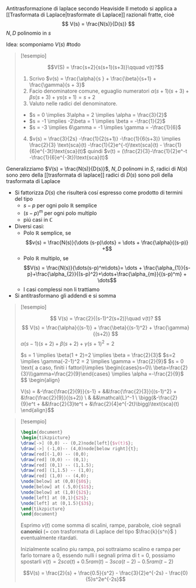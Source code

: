 Antitrasformazione di laplace secondo Heaviside
Il metodo si applica a [[Trasformata di Laplace|trasformate di Laplace]] razionali fratte, cioè
$$
V(s) = \frac{N(s)}{D(s)}
$$
$N,D$ polinomio in $s$

Idea: scomponiamo $V(s)$ #todo 

> [!esempio]
> 
> $$V(S) = \frac{s+2}{s(s+1)(s+3)}\qquad v(t)?$$
> 1. Scrivo $v(s) = \frac{\alpha}{s } + \frac{\beta}{s+1} + \frac{\gamma}{s + 3}$
> 2. Facio denominatore comune, eguaglio numeratori
>    $\alpha(s+1)(s+3) + \beta s(s+3) + \gamma s(s+1) = s+2$
> 3. Valuto nelle radici del denominatore.
>   - $s = 0 \implies 3\alpha = 2 \implies \alpha = \frac{3}{2}$
>   - $s = -1 \implies -2\beta = 1 \implies \beta = -\frac{1}{2}$ 
>   - $s = -3 \implies 6\gamma = -1 \implies \gamma = -\frac{1}{6}$
> 4. $v(s) = \frac{3}{2s} -\frac{1}{2(s+1)} -\frac{1}{6(s+3)} \implies \frac{2}{3} \text{sca}(t) -\frac{1}{2}e^{-t}\text{sca}(t) - \frac{1}{6}e^{-3t}\text{sca}(t)$ 
>    quindi $v(t) = (\frac{2}{3}-\frac{1}{2}e^-t -\frac{1}{6}e^{-3t})\text{sca}(t)$


Generalizziamo
$V(s) = \frac{N(s)}{D(s)}$, $N,D$ polinomi in $S$, 
radici di $N(s)$ sono zero della [[trasformata di laplace]]
radici di $D(s)$ sono poli della trasformata di Laplace

- Si fattorizza $D(s)$ che risulterà cosí espresso come prodotto di termini del tipo 
	- $s - p$ per ogni polo $\mathbb{R}$ semplice
	- $(s-p)^m$ per ogni polo multiplo
	- piú casi in $\mathbb{C}$
- Diversi casi: 
	- Polo $\mathbb{R}$ semplice, se $$v(s) = \frac{N(s)}{\dots (s-p)\dots} = \dots + \frac{\alpha}{(s-p)} +$$
	- Polo $\mathbb{R}$ multiplo, se $$V(s) = \frac{N(s)}{\dots(s-p)^m\dots}= \dots + \frac{\alpha_{1}}{s-p}+\frac{\alpha_{2}}{(s-p)^2}+\dots+\frac{\alpha_{m}}{(s-p)^m} + \dots$$
	- I casi complessi non li trattiamo
- Si antitrasformano gli addendi e si somma

> [!esempio]
> 
> $$
> V(s) = \frac{2}{(s-1)^2(s+2)}\quad v(t)?
> $$
> $$
> V(s) = \frac{\alpha}{(s-1)} + \frac{\beta}{(s-1)^2} + \frac{\gamma}{(s+2)}
> $$
> $\alpha(s-1)(s+2)+\beta(s+2)+\gamma(s+1)^2 = 2$
> 
> $s = 1 \implies \beta(1 + 2)=2 \implies \beta = \frac{2}{3}$
> $s=2 \implies \gamma(-2-1)^2 = 2 \implies \gamma = \frac{2}{9}$
> $s = 0 \text{ a caso, finiti i fattori}\implies \begin{cases}s=0\\ \beta=\frac{2}{3}\\\gamma=\frac{2}{9}\end{cases} \implies \alpha =-\frac{2}{9}$
> $$
> \begin{align}
> 
> V(s) = &-\frac{\frac{2}{9}}{s-1} + &&\frac{\frac{2}{3}}{(s-1)^2} + &\frac{\frac{2}{9}}{(s+2)} \\
> & &&\mathcal{L}^-1 \\
> \bigg(&-\frac{2}{9}e^t + &&\frac{2}{3}te^t + &\frac{2}{4}e^{-2t}\bigg)\text{sca}(t)
> \end{align}$$

> [!esempio]
> ```tikz
> \begin{document}
> \begin{tikzpicture}
> \draw[->] (0,0) -- (0,2)node[left]{$v(t)$};
> \draw[->] (-1,0)-- (4,0)node[below right]{t};
> \draw[red](-1,0) -- (0,0);
> \draw[red] (0,0) -- (0,1);
> \draw[red] (0,1) -- (1,1.5);
> \draw[red] (1,1.5) -- (1,0);
> \draw[red] (1,0) -- (4,0);
> \node[below] at (0,0){$0$};
> \node[below] at (.5,0){$1$};
> \node[below] at (1,0){$2$};
> \node[left] at (0,1){$2$};
> \node[left] at (0,1.5){$3$};
> \end{tikzpicture}
> \end{document}
> ```
> Esprimo $v(t)$ come somma di scalini, rampe, parabole, cioè segnali **canonici** (= con trasformata di Laplace del tipo $\frac{k}{s^n}$ ) eventualmente ritardati.
> 
> Inizialmente scalino piu rampa, poi sottraiamo scalino e rampa per farlo tornare a 0, essendo nulli i segnali prima di t = 0, possiamo spostarli $v(t) =2sca(t) + 0.5 ram(t) -3sca(t-2) -0.5ram(t-2)$
> 
> $$V(s) = \frac{2}{s} + \frac{0.5}{s^2} - \frac{3}{2}e^{-2s} - \frac{0}{5}s^2e^{-2s}$$